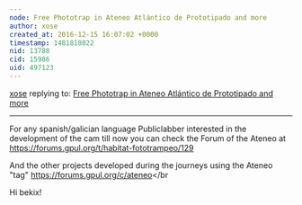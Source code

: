 ```yaml
---
node: Free Phototrap in Ateneo Atlántico de Prototipado and more
author: xose
created_at: 2016-12-15 16:07:02 +0000
timestamp: 1481818022
nid: 13788
cid: 15986
uid: 497123
---
```




[xose](../profile/xose) replying to: [Free Phototrap in Ateneo Atlántico de Prototipado and more](../notes/geeksha/12-15-2016/free-phototrap-in-ateneo-atlantico-de-prototipado-and-more)

----
For any spanish/galician language Publiclabber interested in the development of the cam till now you can check the Forum of the Ateneo at https://forums.gpul.org/t/habitat-fototrampeo/129</br>

And the other projects developed during the journeys using the Ateneo "tag" https://forums.gpul.org/c/ateneo</br

Hi bekix!